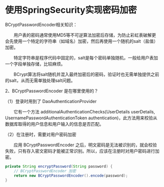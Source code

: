 # 使用SpringSecurity实现密码加密

BCryptPasswordEncoder相关知识：

　　用户表的密码通常使用MD5等不可逆算法加密后存储，为防止彩虹表破解更会先使用一个特定的字符串（如域名）加密，然后再使用一个随机的salt（盐值）加密。

　　特定字符串是程序代码中固定的，salt是每个密码单独随机，一般给用户表加一个字段单独存储，比较麻烦。

　　BCrypt算法将salt随机并混入最终加密后的密码，验证时也无需单独提供之前的salt，从而无需单独处理salt问题。

2、BCryptPasswordEncoder 是在哪里使用的？

（1）登录时用到了 DaoAuthenticationProvider

　　它有一个方法 additionalAuthenticationChecks(UserDetails userDetails, UsernamePasswordAuthenticationToken authentication)，此方法用来校验从数据库取得的用户信息和用户输入的信息是否匹配。

（2）在注册时，需要对用户密码加密

　　应用 BCryptPasswordEncoder 之后，明文密码是无法被识别的，就会校验失败，只有存入密文密码才能被正常识别。所以，应该在注册时对用户密码进行加密。

```java
private String encryptPassword(String password) {
    // BCryptPasswordEncoder 加密
    return new BCryptPasswordEncoder().encode(password);
}
```

